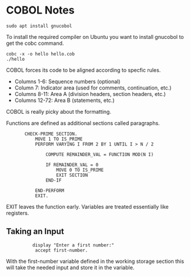 # COBOL Notes
```
sudo apt install gnucobol
```
To install the required compiler on Ubuntu you want to install gnucobol to get the cobc command. 

```
cobc -x -o hello hello.cob
./hello
```
COBOL forces its code to be aligned according to specfic rules.
- Columns 1-6: Sequence numbers (optional)
- Column 7: Indicator area (used for comments, continuation, etc.)
- Columns 8-11: Area A (division headers, section headers, etc.)
- Columns 12-72: Area B (statements, etc.)

COBOL is really picky about the formatting. 

Functions are defined as additional sections called paragraphs. 
```
       CHECK-PRIME SECTION.
           MOVE 1 TO IS_PRIME
           PERFORM VARYING I FROM 2 BY 1 UNTIL I > N / 2

               COMPUTE REMAINDER_VAL = FUNCTION MOD(N I)
               
               IF REMAINDER_VAL = 0
                   MOVE 0 TO IS_PRIME
                   EXIT SECTION
               END-IF

           END-PERFORM
           EXIT.
```

EXIT leaves the function early. 
Variables are treated essentially like registers. 

## Taking an Input

```
          display "Enter a first number:"
           accept first-number.
```
With the first-number variable defined in the working storage section this will take the needed input and store it in the variable. 